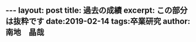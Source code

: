 --- layout: post 
title: 過去の成績
excerpt: この部分は抜粋です
date:2019-02-14
tags:卒業研究
author: 南地　晶哉
---




<!--stackedit_data:
eyJoaXN0b3J5IjpbNzM1Mzk4MTI3XX0=
-->